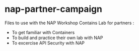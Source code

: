 # nap-partner-campaign
Files to use with the NAP Workshop
Contains Lab for partners :<br/>
- To get familiar with Containers<br/>
- To build and practice their own lab with NAP<br/>
- To excercise API Security with NAP<br/>
